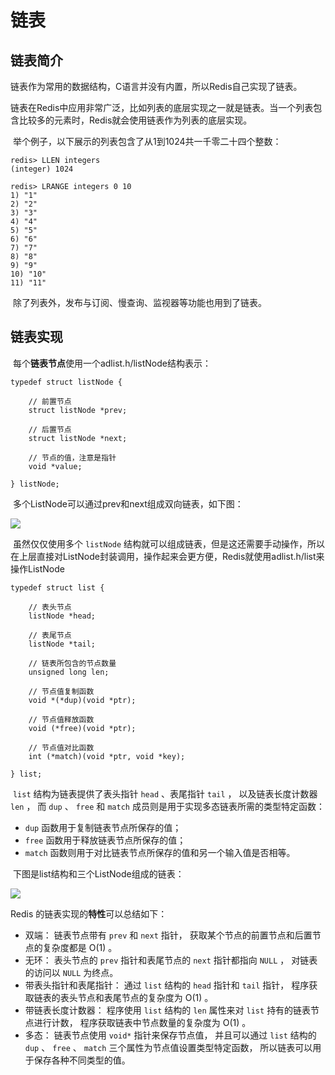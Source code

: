 # 链表

## 链表简介

​		链表作为常用的数据结构，C语言并没有内置，所以Redis自己实现了链表。

​		链表在Redis中应用非常广泛，比如列表的底层实现之一就是链表。当一个列表包含比较多的元素时，Redis就会使用链表作为列表的底层实现。

​		举个例子，以下展示的列表包含了从1到1024共一千零二十四个整数：

```
redis> LLEN integers
(integer) 1024

redis> LRANGE integers 0 10
1) "1"
2) "2"
3) "3"
4) "4"
5) "5"
6) "6"
7) "7"
8) "8"
9) "9"
10) "10"
11) "11"
```

​		除了列表外，发布与订阅、慢查询、监视器等功能也用到了链表。



## 链表实现

​		每个**链表节点**使用一个adlist.h/listNode结构表示：

```
typedef struct listNode {

    // 前置节点
    struct listNode *prev;

    // 后置节点
    struct listNode *next;

    // 节点的值，注意是指针
    void *value;

} listNode;
```

​		多个ListNode可以通过prev和next组成双向链表，如下图：

![](F:\Flee-as-a-bird-to-your-mountain\Redis\pictures\04链表\01.png)

​		虽然仅仅使用多个 `listNode` 结构就可以组成链表，但是这还需要手动操作，所以在上层直接对ListNode封装调用，操作起来会更方便，Redis就使用adlist.h/list来操作ListNode

```
typedef struct list {

    // 表头节点
    listNode *head;

    // 表尾节点
    listNode *tail;

    // 链表所包含的节点数量
    unsigned long len;

    // 节点值复制函数
    void *(*dup)(void *ptr);

    // 节点值释放函数
    void (*free)(void *ptr);

    // 节点值对比函数
    int (*match)(void *ptr, void *key);

} list;
```

​		`list` 结构为链表提供了表头指针 `head` 、表尾指针 `tail` ， 以及链表长度计数器 `len` ， 而 `dup` 、 `free` 和 `match` 成员则是用于实现多态链表所需的类型特定函数：

- `dup` 函数用于复制链表节点所保存的值；
- `free` 函数用于释放链表节点所保存的值；
- `match` 函数则用于对比链表节点所保存的值和另一个输入值是否相等。



​		下图是list结构和三个ListNode组成的链表：

![](F:\Flee-as-a-bird-to-your-mountain\Redis\pictures\04链表\02.png)

Redis 的链表实现的**特性**可以总结如下：

- 双端： 链表节点带有 `prev` 和 `next` 指针， 获取某个节点的前置节点和后置节点的复杂度都是 O(1) 。
- 无环： 表头节点的 `prev` 指针和表尾节点的 `next` 指针都指向 `NULL` ， 对链表的访问以 `NULL` 为终点。
- 带表头指针和表尾指针： 通过 `list` 结构的 `head` 指针和 `tail` 指针， 程序获取链表的表头节点和表尾节点的复杂度为 O(1) 。
- 带链表长度计数器： 程序使用 `list` 结构的 `len` 属性来对 `list` 持有的链表节点进行计数， 程序获取链表中节点数量的复杂度为 O(1) 。
- 多态： 链表节点使用 `void*` 指针来保存节点值， 并且可以通过 `list` 结构的 `dup` 、 `free` 、 `match` 三个属性为节点值设置类型特定函数， 所以链表可以用于保存各种不同类型的值。